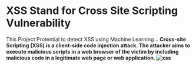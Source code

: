 # XSS Stand for Cross Site Scripting Vulnerability
This Project Protential to detect XSS using Machine Learning ..
<b>
Cross-site Scripting (XSS) is a client-side code injection attack. The attacker aims to execute malicious scripts in a web browser of the victim by including malicious code in a legitimate web page or web application. 
![xss](https://github.com/cyber-suvash/XSS_OR_Cross_Site_Scripting_Detection_using_Machine_Learning/assets/129322686/824b33a0-9231-49e8-b526-faed80f72efa)
